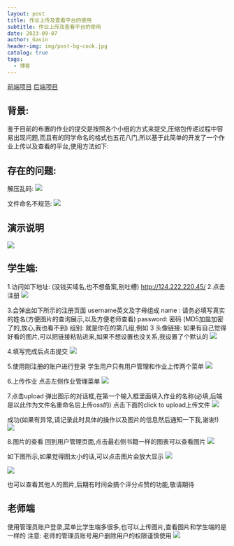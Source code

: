 ```yaml
---
layout: post
title: 作业上传及查看平台的使用
subtitle: 作业上传及查看平台的使用
date: 2023-09-07
author: Gavin
header-img: img/post-bg-cook.jpg
catalog: true
tags:
  - 博客
---
```

[前端项目](https://github.com/vectorstone/homeworkUploadFront.git)
[后端项目](https://github.com/vectorstone/homeworkUploadBackend.git)
## 背景: 
鉴于目前的布置的作业的提交是按照各个小组的方式来提交,压缩包传递过程中容易出现问题,而且有的同学命名的格式也五花八门,所以基于此简单的开发了一个作业上传以及查看的平台,使用方法如下:

## 存在的问题:
解压乱码:
![](https://obsidiantuchuanggavin.oss-cn-beijing.aliyuncs.com/img/Pasted%20image%2020230907225131.png)

文件命名不规范:
![](https://obsidiantuchuanggavin.oss-cn-beijing.aliyuncs.com/img/Pasted%20image%2020230907225141.png)


## 演示说明
![](https://obsidiantuchuanggavin.oss-cn-beijing.aliyuncs.com/img/%E4%BD%9C%E4%B8%9A%E4%B8%8A%E4%BC%A0%E5%8F%8A%E6%9F%A5%E7%9C%8B%E7%B3%BB%E7%BB%9F.gif)

## 学生端: 
1.访问如下地址: (没钱买域名,也不想备案,别吐槽)
http://124.222.220.45/
2.点击注册
![](https://obsidiantuchuanggavin.oss-cn-beijing.aliyuncs.com/img/Pasted%20image%2020230907225447.png)

3.会弹出如下所示的注册页面
username英文及字母组成
name : 请务必填写真实的姓名(方便图片的查询展示,以及方便老师查看)
password: 密码 (MD5加盐加密了的,放心,我也看不到)
组别: 就是你在的第几组,例如 3
头像链接: 如果有自己觉得好看的图片,可以把链接粘贴进来,如果不想设置也没关系,我设置了个默认的
![](https://obsidiantuchuanggavin.oss-cn-beijing.aliyuncs.com/img/Pasted%20image%2020230907225503.png)

4.填写完成后点击提交
![](https://obsidiantuchuanggavin.oss-cn-beijing.aliyuncs.com/img/Pasted%20image%2020230907225803.png)

5.使用刚注册的账户进行登录
学生用户只有用户管理和作业上传两个菜单
![](https://obsidiantuchuanggavin.oss-cn-beijing.aliyuncs.com/img/Pasted%20image%2020230907225857.png)

6.上传作业
点击左侧作业管理菜单
![](https://obsidiantuchuanggavin.oss-cn-beijing.aliyuncs.com/img/Pasted%20image%2020230907225938.png)

7.点击upload
弹出图示的对话框,在第一个输入框里面填入作业的名称(必填,后端是以此作为文件名重命名后上传oss的)
点击下面的click to upload上传文件
![](https://obsidiantuchuanggavin.oss-cn-beijing.aliyuncs.com/img/Pasted%20image%2020230907230009.png)

成功(如果有异常,请记录此时具体的操作以及图片的信息然后通知一下我,谢谢!)
![](https://obsidiantuchuanggavin.oss-cn-beijing.aliyuncs.com/img/Pasted%20image%2020230907230133.png)

8.图片的查看
回到用户管理页面,点击最右侧书籍一样的图表可以查看图片
![](https://obsidiantuchuanggavin.oss-cn-beijing.aliyuncs.com/img/Pasted%20image%2020230907230231.png)

如下图所示,如果觉得图太小的话,可以点击图片会放大显示
![](https://obsidiantuchuanggavin.oss-cn-beijing.aliyuncs.com/img/Pasted%20image%2020230907230323.png)

![](https://obsidiantuchuanggavin.oss-cn-beijing.aliyuncs.com/img/Pasted%20image%2020230907230347.png)

也可以查看其他人的图片,后期有时间会搞个评分点赞的功能,敬请期待

## 老师端
使用管理员账户登录,菜单比学生端多很多,也可以上传图片,查看图片和学生端的是一样的
注意: 老师的管理员账号用户删除用户的权限谨慎使用
![](https://obsidiantuchuanggavin.oss-cn-beijing.aliyuncs.com/img/Pasted%20image%2020230907230454.png)

